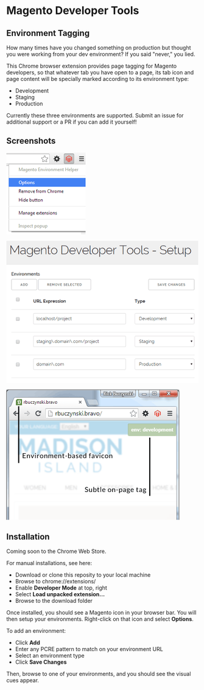 # Magento Developer Tools
## Environment Tagging

How many times have you changed something on production but thought you were working
from your dev environment? If you said "never," you lied.

This Chrome browser extension provides page tagging for Magento developers, so that 
whatever tab you have open to a page, its tab icon and page content will be specially
marked according to its environment type:

* Development
* Staging
* Production

Currently these three environments are supported. Submit an issue for additional
support or a PR if you can add it yourself!

## Screenshots

![Browser bar icon](https://raw.githubusercontent.com/vbuck/magedev-chrome/master/screenshots/fig1.png)

![Environment setup](https://raw.githubusercontent.com/vbuck/magedev-chrome/master/screenshots/fig2.png)

![Visual on-page environment cues](https://raw.githubusercontent.com/vbuck/magedev-chrome/master/screenshots/fig3.png)

## Installation

Coming soon to the Chrome Web Store.

For manual installations, see here:

* Download or clone this reposity to your local machine
* Browse to chrome://extensions/
* Enable **Developer Mode** at top, right
* Select **Load unpacked extension...**
* Browse to the download folder

Once installed, you should see a Magento icon in your browser bar. You will then setup
your environments. Right-click on that icon and select **Options**.

To add an environment:

* Click **Add**
* Enter any PCRE pattern to match on your environment URL
* Select an environment type
* Click **Save Changes**

Then, browse to one of your environments, and you should see the visual cues appear.